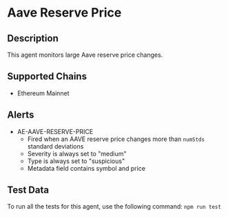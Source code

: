 # Aave Reserve Price

## Description

This agent monitors large Aave reserve price changes.

## Supported Chains

- Ethereum Mainnet

## Alerts

<!-- -->
- AE-AAVE-RESERVE-PRICE
  - Fired when an AAVE reserve price changes more than `numStds` standard deviations
  - Severity is always set to "medium"
  - Type is always set to "suspicious"
  - Metadata field contains symbol and price

## Test Data

To run all the tests for this agent, use the following command: `npm run test`
